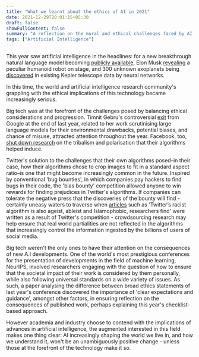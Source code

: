 ```yaml
---
title: "What we learnt about the ethics of AI in 2021"
date: 2021-12-29T20:01:15+05:30
draft: false
showFullContent: false
summary: "A reflection on the moral and ethical challenges faced by AI this year as it becomes an increasingly prominent and powerful part of the world"
tags: ["Artificial Intelligence"]
---
```


This year saw artificial intelligence in the headlines: for a new breakthrough natural language model becoming [publicly available](https://openai.com/blog/gpt-3-apps/), Elon Musk [revealing](https://www.theverge.com/2021/8/19/22633514/tesla-robot-prototype-elon-musk-humanoid-ai-day) a peculiar humanoid robot on stage, and 300 unknown exoplanets being [discovered](https://www.space.com/artificial-intelligence-300-exoplanets-in-kepler-data) in existing Kepler telescope data by neural networks.

In this time, the world and artificial intelligence research community's grappling with the ethical implications of this technology became increasingly serious.

Big tech was at the forefront of the challenges posed by balancing ethical considerations and progression. Timnit Gebru's controversial [exit](https://www.technologyreview.com/2020/12/04/1013294/google-ai-ethics-research-paper-forced-out-timnit-gebru/) from Google at the end of last year, related to her work scrutinising large language models for their environmental drawbacks, potential biases, and chance of misuse, attracted attention throughout the year. Facebook, too, [shut down research](https://www.wsj.com/articles/facebook-knows-it-encourages-division-top-executives-nixed-solutions-11590507499) on the tribalism and polarisation that their algorithms helped induce.

Twitter's solution to the challenges that their own algorithms posed–in their case, how their algorithms chose to crop images to fit in a standard aspect ratio–is one that might become increasingly common in the future. Inspired by conventional 'bug bounties', in which companies pay hackers to find bugs in their code, the 'bias bounty' competition allowed anyone to win rewards for finding prejudices in Twitter's algorithms. If companies can tolerate the negative press that the discoveries of the bounty will find - certainly uneasy waters to traverse when [articles](https://www.nbcnews.com/tech/tech-news/twitters-racist-algorithm-also-ageist-ableist-islamaphobic-researchers-rcna1632) such as 'Twitter’s racist algorithm is also ageist, ableist and Islamophobic, researchers find' were written as a result of Twitter's competition - crowdsourcing research may help ensure that real world partialities are not reflected in the algorithms that increasingly control the information ingested by the billions of users of social media.

Big tech weren't the only ones to have their attention on the consequences of new A.I developments. One of the world's most prestigious conferences for the presentation of developments in the field of machine learning, NeurIPS, involved researchers engaging with the question of how to ensure that the societal impact of their work is considered by them personally, while also following universal standards on a wide variety of issues. As such, a paper analysing the difference between broad ethics statements of last year's conference discovered the importance of 'clear expectations and guidance', amongst other factors, in ensuring reflection on the consequences of published work, perhaps explaining this year's checklist-based approach.

However academia and industry choose to contend with the implications of advances in artificial intelligence, the augmented interested in this field makes one thing clear: AI increasingly shaping the world we live in, and how we understand it, won't be an unambiguously positive change - unless those at the forefront of the technology make it so.
